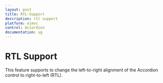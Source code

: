 ```yaml
---
layout: post
title: RTL-Support
description: rtl support
platform: ejmvc
control: Accordion 
documentation: ug
---
```


# RTL Support

This feature supports to change the left-to-right alignment of the Accordion control to right-to-left (RTL). 

